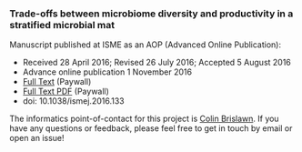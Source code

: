 ### Trade-offs between microbiome diversity and productivity in a stratified microbial mat

Manuscript published at ISME as an AOP (Advanced Online Publication):
 - Received 28 April 2016; Revised 26 July 2016; Accepted 5 August 2016
 - Advance online publication 1 November 2016
 - [Full Text](http://www.nature.com/ismej/journal/vaop/ncurrent/full/ismej2016133a.html) (Paywall)
 - [Full Text PDF](http://www.nature.com/ismej/journal/vaop/ncurrent/pdf/ismej2016133a.pdf) (Paywall)
 - doi: 10.1038/ismej.2016.133

The informatics point-of-contact for this project is [Colin Brislawn](https://www.github.com/colinbrislawn).
If you have any questions or feedback, please feel free to get in touch by email or open an issue!
